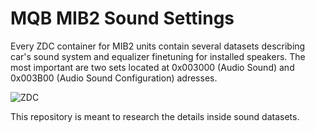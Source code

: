 # MQB MIB2 Sound Settings

Every ZDC container for MIB2 units contain several datasets describing car's sound system and equalizer finetuning for installed speakers. The most important are two sets located at 0x003000 (Audio Sound) and 0x003B00 (Audio Sound Configuration) adresses. 

![ZDC](https://github.com/NumberOneBot/mqb-mib2-sound-datasets/blob/main/zdc.png?raw=true)

This repository is meant to research the details inside sound datasets. 

